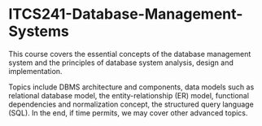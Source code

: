 # ITCS241-Database-Management-Systems
This course covers the essential concepts of the database management system and the principles of database system analysis, design and implementation. 

Topics include DBMS architecture and components, data models such as relational database model, the entity-relationship (ER) model, functional dependencies  and normalization concept, the structured query language (SQL). In the end, if time permits, we may cover other advanced topics.
